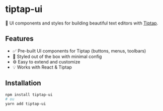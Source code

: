 # tiptap-ui

🎨 UI components and styles for building beautiful text editors with [Tiptap](https://tiptap.dev).

## Features

- ✅ Pre-built UI components for Tiptap (buttons, menus, toolbars)
- 🎨 Styled out of the box with minimal config
- ⚙️ Easy to extend and customize
- 💡 Works with React & Tiptap

## Installation

```bash
npm install tiptap-ui
# ou
yarn add tiptap-ui
```
